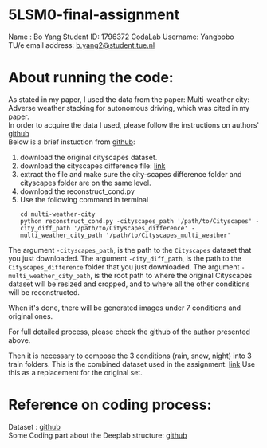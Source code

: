 # 5LSM0-final-assignment
 Name : Bo Yang Student ID: 1796372 
 CodaLab Username: Yangbobo  
 TU/e email address: b.yang2@student.tue.nl  

# About running the code:  
As stated in my paper, I used the data from the paper: Multi-weather city: Adverse weather stacking for autonomous driving,  which was cited in my paper.    
In order to acquire the data I used, please follow the instructions on authors' [github](https://github.com/vnmusat/multi-weather-city)  
Below is a brief instuction from [github](https://github.com/vnmusat/multi-weather-city):  
1. download the original cityscapes dataset.
2. download the cityscapes difference file: [link](https://drive.google.com/file/d/1AQ_zt6PLMV4myHXL5wSFkQwIahL8OPoV/view)  
3. extract the file and make sure the city-scapes difference folder and cityscapes folder are on the same level.
4. download the reconstruct_cond.py  
5. Use the following command in terminal   
     ```
    cd multi-weather-city
    python reconstruct_cond.py -cityscapes_path '/path/to/Cityscapes' -city_diff_path '/path/to/Cityscapes_difference' -multi_weather_city_path '/path/to/Cityscapes_multi_weather'
The argument ```-cityscapes_path```, is the path to the ```Cityscapes``` dataset that you just downloaded. The argument ```-city_diff_path```, is the path to the ```Cityscapes_difference``` folder that you just downloaded. The argument ```-multi_weather_city_path```, is the root path to where the original Cityscapes dataset will be resized and cropped, and to where all the other conditions will be reconstructed.

When it's done, there will be generated images under 7 conditions and original ones.

For full detailed process, please check the github of the author presented above.

Then it is necessary to compose the 3 conditions (rain, snow, night) into 3 train folders.
This is the combined dataset used in the assignment: [link](https://drive.google.com/file/d/1OJN8Fxggm_2eU44QXnSqYqlYeODsoRoe/view?usp=share_link)
Use this as a replacement for the original set.  
# Reference on coding process:
Dataset : [github](https://github.com/vnmusat/multi-weather-city)  
Some Coding part about the Deeplab structure: [github](https://github.com/bubbliiiing/deeplabv3-plus-pytorch)
